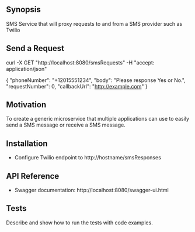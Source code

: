 ## Synopsis

SMS Service that will proxy requests to and from a SMS provider such as Twilio

## Send a Request
curl -X GET "http://localhost:8080/smsRequests" -H "accept: application/json"

{
  "phoneNumber": "+12015551234",
  "body": "Please response Yes or No.",
  "requestNumber": 0,
  "callbackUrl": "http://example.com"
}

## Motivation

To create a generic microservice that multiple applications can use to easily send a SMS message or receive a SMS message.

## Installation
* Configure Twilio endpoint to http://hostname/smsResponses

## API Reference
* Swagger documentation: 
http://localhost:8080/swagger-ui.html

## Tests

Describe and show how to run the tests with code examples.